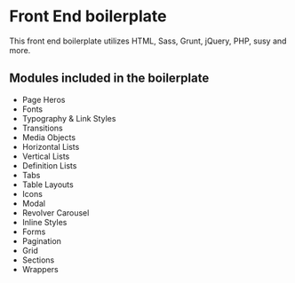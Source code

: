 <h1>Front End boilerplate</h1>
<p>This front end boilerplate utilizes HTML, Sass, Grunt, jQuery, PHP, susy and more.</p>

<h2>Modules included in the boilerplate</h2>
<ul>
	<li>Page Heros</li>
	<li>Fonts</li>
	<li>Typography &amp; Link Styles</li>
	<li>Transitions</li>
	<li>Media Objects</li>
	<li>Horizontal Lists</li>
	<li>Vertical Lists</li>
	<li>Definition Lists</li>
	<li>Tabs</li>
	<li>Table Layouts</li>
	<li>Icons</li>
	<li>Modal</li>
	<li>Revolver Carousel</li>
	<li>Inline Styles</li>
	<li>Forms</li>
	<li>Pagination</li>
	<li>Grid</li>
	<li>Sections</li>
	<li>Wrappers</li>
</ul>
